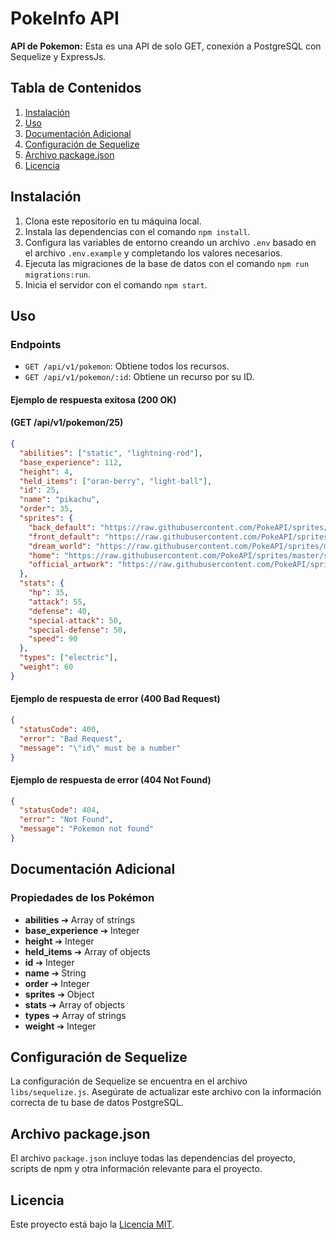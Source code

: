 # PokeInfo API

**API de Pokemon:** Esta es una API de solo GET, conexión a PostgreSQL con Sequelize y ExpressJs.

## Tabla de Contenidos

1. [Instalación](#instalación)
2. [Uso](#uso)
3. [Documentación Adicional](#documentación-adicional)
4. [Configuración de Sequelize](#configuración-de-sequelize)
5. [Archivo package.json](#archivo-packagejson)
6. [Licencia](#licencia)

## Instalación

1. Clona este repositorio en tu máquina local.
2. Instala las dependencias con el comando `npm install`.
3. Configura las variables de entorno creando un archivo `.env` basado en el archivo `.env.example` y completando los valores necesarios.
4. Ejecuta las migraciones de la base de datos con el comando `npm run migrations:run`.
5. Inicia el servidor con el comando `npm start`.

## Uso

### Endpoints

- `GET /api/v1/pokemon`: Obtiene todos los recursos.
- `GET /api/v1/pokemon/:id`: Obtiene un recurso por su ID.

#### Ejemplo de respuesta exitosa (200 OK)

#### (GET /api/v1/pokemon/25)

```json
{
  "abilities": ["static", "lightning-rod"],
  "base_experience": 112,
  "height": 4,
  "held_items": ["oran-berry", "light-ball"],
  "id": 25,
  "name": "pikachu",
  "order": 35,
  "sprites": {
    "back_default": "https://raw.githubusercontent.com/PokeAPI/sprites/master/sprites/pokemon/back/25.png",
    "front_default": "https://raw.githubusercontent.com/PokeAPI/sprites/master/sprites/pokemon/25.png",
    "dream_world": "https://raw.githubusercontent.com/PokeAPI/sprites/master/sprites/pokemon/other/dream-world/25.svg",
    "home": "https://raw.githubusercontent.com/PokeAPI/sprites/master/sprites/pokemon/other/home/25.png",
    "official_artwork": "https://raw.githubusercontent.com/PokeAPI/sprites/master/sprites/pokemon/other/official-artwork/25.png"
  },
  "stats": {
    "hp": 35,
    "attack": 55,
    "defense": 40,
    "special-attack": 50,
    "special-defense": 50,
    "speed": 90
  },
  "types": ["electric"],
  "weight": 60
}
```

#### Ejemplo de respuesta de error (400 Bad Request)

```json
{
  "statusCode": 400,
  "error": "Bad Request",
  "message": "\"id\" must be a number"
}
```

#### Ejemplo de respuesta de error (404 Not Found)

```json
{
  "statusCode": 404,
  "error": "Not Found",
  "message": "Pokemon not found"
}
```

## Documentación Adicional

### Propiedades de los Pokémon

- **abilities** ➔ Array of strings
- **base_experience** ➔ Integer
- **height** ➔ Integer
- **held_items** ➔ Array of objects
- **id** ➔ Integer
- **name** ➔ String
- **order** ➔ Integer
- **sprites** ➔ Object
- **stats** ➔ Array of objects
- **types** ➔ Array of strings
- **weight** ➔ Integer

## Configuración de Sequelize

La configuración de Sequelize se encuentra en el archivo `libs/sequelize.js`. Asegúrate de actualizar este archivo con la información correcta de tu base de datos PostgreSQL.

## Archivo package.json

El archivo `package.json` incluye todas las dependencias del proyecto, scripts de npm y otra información relevante para el proyecto.

## Licencia

Este proyecto está bajo la [Licencia MIT](LICENSE).
